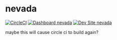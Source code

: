 # nevada

[![CircleCI](https://circleci.com/gh/qlstudent/nevada.svg?style=shield)](https://circleci.com/gh/qlstudent/nevada)
[![Dashboard nevada](https://img.shields.io/badge/dashboard-nevada-yellow.svg)](https://dashboard.pantheon.io/sites/27f0fceb-f3b5-4c1e-b890-560a33410e66#dev/code)
[![Dev Site nevada](https://img.shields.io/badge/site-nevada-blue.svg)](http://dev-nevada.pantheonsite.io/)

maybe this will cause circle ci to build again? 
